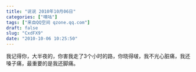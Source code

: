 ```yaml
---
title: "说说 2010年10月06日"
categories: ["嘀咕"]
tags: ["来自QQ空间 qzone.qq.com"]
draft: false
slug: "CxdFX9"
date: "2010-10-06 10:25:50"
---
```


我记得你，大半夜的，你害我走了3个小时的路，你晓得啵，我不光心脏痛，我还嗓子痛，最重要的是我还脚痛。
